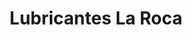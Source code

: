 ---
title: "Lubricantes La Roca"
url: /cochabamba/lubricantes-la-roca/
shop: piezas de automóviles
---